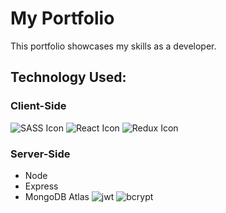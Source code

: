# My Portfolio

This portfolio showcases my skills as a developer. 

## Technology Used:

### Client-Side
  ![SASS Icon](https://lh3.googleusercontent.com/TVL4GHH76fOf0KBk5piMOCHkzzWDcNvltWMTJv7jTP4RJJyZ-k2dnFiYyoln_-xY-_KtVkiaN2TltwkcT-LEoRvi69aTj6H48lq4JDszDohXrK5ltjGSqLtqrxS6pq9mnudnGo86Kw=w100 "SASS") 
  ![React Icon](https://lh3.googleusercontent.com/WWKQOaHmqJC_PeJ6i24XdH-SyOaXYYEphKdfXTkQh3EUGn6CHIm6rf1hsMHk_mLwxHvByf_1GaC8GAaiwicr8bHHvICKIONqSn0vfM-rYnHiKZsm1oExAI2MAToBP7VVUoGHWkXKHQ=w90 "REACT")
  ![Redux Icon](https://lh3.googleusercontent.com/zPUh6LISVWeahiIVKq5GtQfHavki8vJv0YA5F8IFQOhax8jAlxOgW6efIQHewSgrAXPENKCiTwThRQGd_1l_GNLchbYMkVCwk4CsX4Z1PuvfzLapa7ALkT4iGPGMjaCmDmXXr-fs9Q=w60 "REDUX")  

### Server-Side
  - Node
  - Express
  - MongoDB Atlas
  ![jwt](https://lh3.googleusercontent.com/XXlvPqPF-DM9aPKm32CeG_uzSy7mwAZ54O5OOdTEV7SswwM5SgOZGfw4hgTM5mgt16GEKquBcnq145OE38eFl27ynaGF1cH_PtL-6fztu8GrnK08TOT47HAy_KEgT-sgmzv0rmGsBw=s50-p-k "JSON") 
  ![bcrypt](https://lh3.googleusercontent.com/sKHsQZrrPeiMBiXWu_VfoUR5IiMRvoXSKowFraKH7xLhSSpMUQarZn8U-l5ToJQGt0hIr9gr24veDbfGYWCgp1UlzSPlPtTJ2rfbtFdJ3BhjegVsOL6Gd5UF3SsuRmYzekmcxJlqyg=w50 "BCRYPT") 
